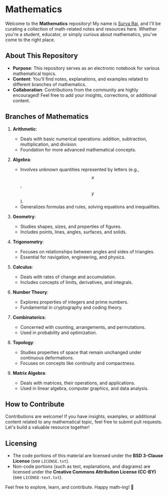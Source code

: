 # Mathematics

Welcome to the **Mathematics** repository! My name is [Surya Raj](https://suryaraj.me), and I'll be curating a collection of math-related notes and resources here. Whether you're a student, educator, or simply curious about mathematics, you've come to the right place.

## About This Repository

- **Purpose**: This repository serves as an electronic notebook for various mathematical topics.
- **Content**: You'll find notes, explanations, and examples related to different branches of mathematics.
- **Collaboration**: Contributions from the community are highly encouraged! Feel free to add your insights, corrections, or additional content.

## Branches of Mathematics

1. **Arithmetic**:
   - Deals with basic numerical operations: addition, subtraction, multiplication, and division.
   - Foundation for more advanced mathematical concepts.

2. **Algebra**:
   - Involves unknown quantities represented by letters (e.g., $$x$$, $$y$$).
   - Generalizes formulas and rules, solving equations and inequalities.

3. **Geometry**:
   - Studies shapes, sizes, and properties of figures.
   - Includes points, lines, angles, surfaces, and solids.

4. **Trigonometry**:
   - Focuses on relationships between angles and sides of triangles.
   - Essential for navigation, engineering, and physics.

5. **Calculus**:
   - Deals with rates of change and accumulation.
   - Includes concepts of limits, derivatives, and integrals.

6. **Number Theory**:
   - Explores properties of integers and prime numbers.
   - Fundamental in cryptography and coding theory.

7. **Combinatorics**:
   - Concerned with counting, arrangements, and permutations.
   - Used in probability and optimization.

8. **Topology**:
   - Studies properties of space that remain unchanged under continuous deformations.
   - Focuses on concepts like continuity and compactness.

9. **Matrix Algebra**:
   - Deals with matrices, their operations, and applications.
   - Used in linear algebra, computer graphics, and data analysis.

## How to Contribute

Contributions are welcome! If you have insights, examples, or additional content related to any mathematical topic, feel free to submit pull requests. Let's build a valuable resource together!

## Licensing

- The code portions of this material are licensed under the **BSD 3-Clause License** (see `LICENSE.txt`).
- Non-code portions (such as text, explanations, and diagrams) are licensed under the **Creative Commons Attribution License (CC-BY)** (see `LICENSE-text.txt`).

Feel free to explore, learn, and contribute. Happy math-ing! 🌟
